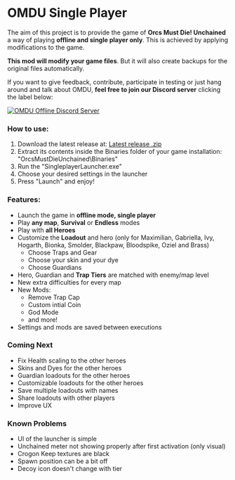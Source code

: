 # OMDU Single Player

The aim of this project is to provide the game of **Orcs Must Die! Unchained** a way of playing **offline and single player only**. This is achieved by applying modifications to the game.

**This mod will modify your game files**. But it will also create backups for the original files automatically.


If you want to give feedback, contribute, participate in testing or just hang around and talk about OMDU, **feel free to join our Discord server** clicking the label below:

[![OMDU Offline  Discord Server](https://img.shields.io/discord/583432386960818227?color=%237289da&logo=discord&logoColor=white&label=Join%20the%20Discord%20Server)](https://discord.gg/YrCaHw7Hza)

### How to use:

1. Download the latest release at: [Latest release .zip](https://github.com/TimeMaster18/OMDU-SinglePlayer/releases/latest/download/OMDU-SinglePlayer.zip)
2. Extract its contents inside the Binaries folder of your game installation: "OrcsMustDieUnchained\Binaries"
3. Run the "SingleplayerLauncher.exe"
4. Choose your desired settings in the launcher
5. Press "Launch" and enjoy! 


### Features:
- Launch the game in **offline mode, single player**
- Play **any map**, **Survival** or **Endless** modes
- Play with **all Heroes**
- Customize the **Loadout** and hero (only for Maximilian, Gabriella, Ivy, Hogarth, Bionka, Smolder, Blackpaw, Bloodspike, Oziel and Brass)
  - Choose Traps and Gear
  - Choose your skin and your dye
  - Choose Guardians
- Hero, Guardian and **Trap Tiers** are matched with enemy/map level
- New extra difficulties for every map
- New Mods:
  - Remove Trap Cap
  - Custom intial Coin
  - God Mode
  - and more!
- Settings and mods are saved between executions


### Coming Next
- Fix Health scaling to the other heroes
- Skins and Dyes for the other heroes
- Guardian loadouts for the other heroes
- Customizable loadouts for the other heroes
- Save multiple loadouts with names
- Share loadouts with other players
- Improve UX

### Known Problems
- UI of the launcher is simple
- Unchained meter not showing properly after first activation (only visual)
- Crogon Keep textures are black
- Spawn position can be a bit off
- Decoy icon doesn't change with tier

